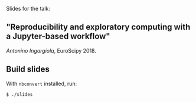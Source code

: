 Slides for the talk:

## "Reproducibility and exploratory computing with a Jupyter-based workflow"

*Antonino Ingargiola*, EuroScipy 2018.

## Build slides

With `nbconvert` installed, run:

```
$ ./slides
```
